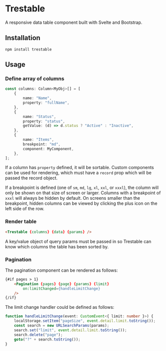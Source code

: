 # Trestable

A responsive data table component built with Svelte and Bootstrap.

## Installation

```
npm install trestable
```

## Usage

### Define array of columns

```ts
const columns: Column<MyObj>[] = [
    {
        name: "Name",
        property: "fullName",
    },
    {
        name: "Status",
        property: "status",
        getValue: (d) => d.status ? "Active" : "Inactive",
    },
    {
        name: "Items",
        breakpoint: "md",
        component: MyComponent,
    },
];
```

If a column has `property` defined, it will be sortable. Custom components can be used for rendering, which must have a `record` prop which will be passed the record object.

If a breakpoint is defined (one of `sm`, `md`, `lg`, `xl`, `xxl`, or `xxxl`), the column will only be shown on that size of screen or larger. Columns with a breakpoint of `xxxl` will always be hidden by default. On screens smaller than the breakpoint, hidden columns can be viewed by clicking the plus icon on the left side of the row.

### Render table

```html
<Trestable {columns} {data} {params} />
```

A key/value object of query params must be passed in so Trestable can know which columns the table has been sorted by.

### Pagination

The pagination component can be rendered as follows:

```html
{#if pages > 1}
    <Pagination {pages} {page} {params} {limit}
        on:limitChanged={handleLimitChange}
    />
{/if}
```

The limit change handler could be defined as follows:

```ts
function handleLimitChange(event: CustomEvent<{ limit: number }>) {
    localStorage.setItem("pageSize", event.detail.limit.toString());
    const search = new URLSearchParams(params);
    search.set("limit", event.detail.limit.toString());
    search.delete("page");
    goto("?" + search.toString());
}
```
